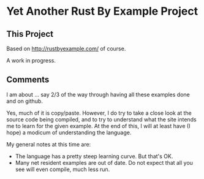 # Yet Another Rust By Example Project

## This Project

Based on http://rustbyexample.com/ of course.

A work in progress.

## Comments

I am about ... say 2/3 of the way through having all these examples done and on
github.

Yes, much of it is copy/paste.  However, I do try to take a close look at
the source code being compiled, and to try to understand what the site
intends me to learn for the given example.  At the end of this, I will at least 
have (I hope) a modicum of understanding the language.

My general notes at this time are:

* The language has a pretty steep learning curve.  But that's OK.
* Many net resident examples are out of date.  Do not expect that all you
see will even compile, much less run.

